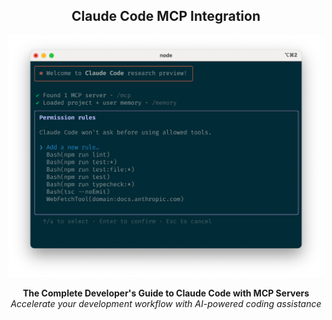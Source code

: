 <h2 align="center">Claude Code MCP Integration</h2>

<p align="center">
  <img src="images/tool_permissions.png" alt="CCI" width="600">
</p>

<p align="center">
  <strong>The Complete Developer's Guide to Claude Code with MCP Servers</strong><br>
  <em>Accelerate your development workflow with AI-powered coding assistance</em>
</p>

